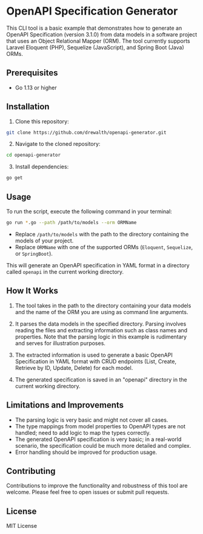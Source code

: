 # OpenAPI Specification Generator

This CLI tool is a basic example that demonstrates how to generate an OpenAPI Specification (version 3.1.0) from data models in a software project that uses an Object Relational Mapper (ORM). The tool currently supports Laravel Eloquent (PHP), Sequelize (JavaScript), and Spring Boot (Java) ORMs.

## Prerequisites

- Go 1.13 or higher

## Installation

1. Clone this repository:
```bash
git clone https://github.com/drewalth/openapi-generator.git
```
2. Navigate to the cloned repository:
```bash
cd openapi-generator
```
3. Install dependencies:
```bash
go get
```

## Usage

To run the script, execute the following command in your terminal:

```bash
go run *.go --path /path/to/models --orm ORMName
```

- Replace `/path/to/models` with the path to the directory containing the models of your project.
- Replace `ORMName` with one of the supported ORMs (`Eloquent`, `Sequelize`, or `SpringBoot`).

This will generate an OpenAPI specification in YAML format in a directory called `openapi` in the current working directory.

## How It Works

1. The tool takes in the path to the directory containing your data models and the name of the ORM you are using as command line arguments.

2. It parses the data models in the specified directory. Parsing involves reading the files and extracting information such as class names and properties. Note that the parsing logic in this example is rudimentary and serves for illustration purposes.

3. The extracted information is used to generate a basic OpenAPI Specification in YAML format with CRUD endpoints (List, Create, Retrieve by ID, Update, Delete) for each model.

4. The generated specification is saved in an "openapi" directory in the current working directory.

## Limitations and Improvements

- The parsing logic is very basic and might not cover all cases.
- The type mappings from model properties to OpenAPI types are not handled; need to add logic to map the types correctly.
- The generated OpenAPI specification is very basic; in a real-world scenario, the specification could be much more detailed and complex.
- Error handling should be improved for production usage.

## Contributing

Contributions to improve the functionality and robustness of this tool are welcome. Please feel free to open issues or submit pull requests.

## License

MIT License
